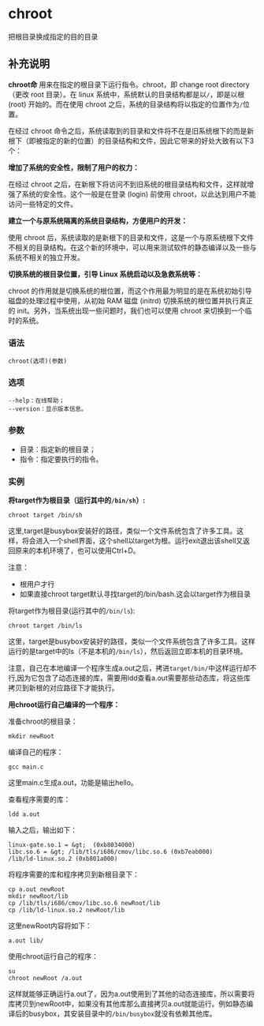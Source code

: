 chroot
===

把根目录换成指定的目的目录

## 补充说明

**chroot命** 用来在指定的根目录下运行指令。chroot，即 change root directory （更改 root 目录）。在 linux 系统中，系统默认的目录结构都是以`/`，即是以根 (root) 开始的。而在使用 chroot 之后，系统的目录结构将以指定的位置作为`/`位置。

在经过 chroot 命令之后，系统读取到的目录和文件将不在是旧系统根下的而是新根下（即被指定的新的位置）的目录结构和文件，因此它带来的好处大致有以下3个：

**增加了系统的安全性，限制了用户的权力：**

在经过 chroot 之后，在新根下将访问不到旧系统的根目录结构和文件，这样就增强了系统的安全性。这个一般是在登录 (login) 前使用 chroot，以此达到用户不能访问一些特定的文件。

**建立一个与原系统隔离的系统目录结构，方便用户的开发：**

使用 chroot 后，系统读取的是新根下的目录和文件，这是一个与原系统根下文件不相关的目录结构。在这个新的环境中，可以用来测试软件的静态编译以及一些与系统不相关的独立开发。

**切换系统的根目录位置，引导 Linux 系统启动以及急救系统等：**

chroot 的作用就是切换系统的根位置，而这个作用最为明显的是在系统初始引导磁盘的处理过程中使用，从初始 RAM 磁盘 (initrd) 切换系统的根位置并执行真正的 init。另外，当系统出现一些问题时，我们也可以使用 chroot 来切换到一个临时的系统。

### 语法  

```
chroot(选项)(参数)
```

### 选项  

```
--help：在线帮助；
--version：显示版本信息。
```

### 参数  

*   目录：指定新的根目录；
*   指令：指定要执行的指令。

### 实例  

**将target作为根目录（运行其中的`/bin/sh`）:**

```
chroot target /bin/sh
```

这里,target是busybox安装好的路径，类似一个文件系统包含了许多工具。这样，将会进入一个shell界面，这个shell以target为根。运行exit退出该shell又返回原来的本机环境了，也可以使用Ctrl+D。

注意：

*   根用户才行
*   如果直接chroot target默认寻找target的/bin/bash.这会以target作为根目录

将target作为根目录(运行其中的`/bin/ls`):

```
chroot target /bin/ls
```

这里，target是busybox安装好的路径，类似一个文件系统包含了许多工具。这样运行的是target中的ls（不是本机的`/bin/ls`），然后返回立即本机的目录环境。

注意，自己在本地编译一个程序生成a.out之后，拷进`target/bin/`中这样运行却不行,因为它包含了动态连接的库，需要用ldd查看a.out需要那些动态库，将这些库拷贝到新根的对应路径下才能执行。

**用chroot运行自己编译的一个程序：**

准备chroot的根目录：

```
mkdir newRoot
```

编译自己的程序：

```
gcc main.c
```

这里main.c生成a.out，功能是输出hello。

查看程序需要的库：

```
ldd a.out
```

输入之后，输出如下：

```
linux-gate.so.1 = &gt;  (0xb8034000)
libc.so.6 = &gt; /lib/tls/i686/cmov/libc.so.6 (0xb7eab000)
/lib/ld-linux.so.2 (0xb801a000)
```

将程序需要的库和程序拷贝到新根目录下：

```
cp a.out newRoot
mkdir newRoot/lib
cp /lib/tls/i686/cmov/libc.so.6 newRoot/lib
cp /lib/ld-linux.so.2 newRoot/lib
```

这里newRoot内容将如下：

```
a.out lib/
```

使用chroot运行自己的程序：

```
su
chroot newRoot /a.out
```

这样就能够正确运行a.out了，因为a.out使用到了其他的动态连接库，所以需要将库拷贝到newRoot中，如果没有其他库那么直接拷贝a.out就能运行。例如静态编译后的busybox，其安装目录中的`/bin/busybox`就没有依赖其他库。